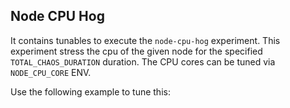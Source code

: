 ## Node CPU Hog

It contains tunables to execute the `node-cpu-hog` experiment. This experiment stress the cpu of the given node for the specified `TOTAL_CHAOS_DURATION` duration. 
The CPU cores can be tuned via `NODE_CPU_CORE` ENV.

Use the following example to tune this:
<references to the sample manifest>